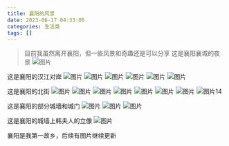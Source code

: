 ```yaml
---
title: 襄阳的风景
date: 2023-06-17 04:33:05
categories: 生活类
tags: []
---
```

>目前我虽然离开襄阳，但一些风景和奇趣还是可以分享
这是襄阳襄城的夜景
![图片][1]

这是襄阳的汉江对岸
![图片][2]
![图片][3]
![图片][4]
![图片][5]
![图片][6]
![图片][7]

这是襄阳的北街
![图片][8]
![图片][9]
![图片][10]
![图片][11]
![图片][12]
![图片][13]
![图片][14]
![图片14][15]

这是襄阳的部分城墙和城门
![图片][16]
![图片][17]
![图片][18]

这是襄阳的城墙上韩夫人的立像
![图片][19]

襄阳是我第一故乡，后续有图片继续更新


  [1]: https://images.nuoyis.net/blog/typecho/uploads/2023/06/626452396.webp?_upt=63985b091686984632
  [2]: https://images.nuoyis.net/blog/typecho/uploads/2023/06/1757808032.webp?_upt=34b02dd61686975986
  [3]: https://images.nuoyis.net/blog/typecho/uploads/2023/06/2211248650.webp?_upt=d4fb21751686975994
  [4]: https://images.nuoyis.net/blog/typecho/uploads/2023/06/1563858902.webp?_upt=be0a5c001686975999
  [5]: https://images.nuoyis.net/blog/typecho/uploads/2023/06/355049761.webp?_upt=d82cb95e1686976005
  [6]: https://images.nuoyis.net/blog/typecho/uploads/2023/06/1452985849.webp?_upt=4ef1a5f81686976013
  [7]: https://images.nuoyis.net/blog/typecho/uploads/2023/06/4121689170.webp?_upt=5c71a7181686976018
  [8]: https://images.nuoyis.net/blog/typecho/uploads/2023/06/2624781149.webp?_upt=c86fc4c91686976163
  [9]: https://images.nuoyis.net/blog/typecho/uploads/2023/06/3985719726.webp?_upt=1c246d101686976166
  [10]: https://images.nuoyis.net/blog/typecho/uploads/2023/06/3985719726.webp?_upt=47da28011686983750
  [11]: https://images.nuoyis.net/blog/typecho/uploads/2023/06/4143552801.webp?_upt=21d7dcfa1686983750
  [12]: https://images.nuoyis.net/blog/typecho/uploads/2023/06/1710513428.webp?_upt=098566421686983750
  [13]: https://images.nuoyis.net/blog/typecho/uploads/2023/06/1299794177.webp?_upt=f7af45dc1686983750
  [14]: https://images.nuoyis.net/blog/typecho/uploads/2023/06/2224799218.webp?_upt=407fe8791686983750
  [15]: https://images.nuoyis.net/blog/typecho/uploads/2023/06/3479517814.webp?_upt=700504221686983750
  [16]: https://images.nuoyis.net/blog/typecho/uploads/2023/06/3810599446.webp?_upt=fd824c061686984416
  [17]: https://images.nuoyis.net/blog/typecho/uploads/2023/06/115813290.webp?_upt=504b6ee51686984425
  [18]: https://images.nuoyis.net/blog/typecho/uploads/2023/06/3024221421.webp?_upt=480e5f161686984548
  [19]: https://images.nuoyis.net/blog/typecho/uploads/2023/06/351335466.webp?_upt=1cf7c2041686984318
